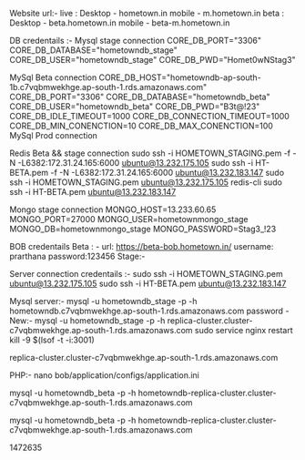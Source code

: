 Website url:-
live : 
    Desktop - hometown.in
    mobile - m.hometown.in
beta : 
    Desktop - beta.hometown.in
    mobile - beta-m.hometown.in

DB credentails :- 
Mysql stage connection
CORE_DB_PORT="3306"
    CORE_DB_DATABASE="hometowndb_stage"
    CORE_DB_USER="hometowndb_stage"
    CORE_DB_PWD="Homet0wNStag3"

MySql Beta connection 
    CORE_DB_HOST="hometowndb-ap-south-1b.c7vqbmwekhge.ap-south-1.rds.amazonaws.com"
    CORE_DB_PORT="3306"
    CORE_DB_DATABASE="hometowndb_beta"
    CORE_DB_USER="hometowndb_beta"
    CORE_DB_PWD="B3t@!23"
    CORE_DB_IDLE_TIMEOUT=1000
    CORE_DB_CONNECTION_TIMEOUT=1000
    CORE_DB_MIN_CONENCTION=10
    CORE_DB_MAX_CONENCTION=100
MySql Prod connection 

Redis Beta && stage connection 
    sudo ssh -i HOMETOWN_STAGING.pem  -f -N -L6382:172.31.24.165:6000 ubuntu@13.232.175.105
    sudo ssh -i HT-BETA.pem -f -N -L6382:172.31.24.165:6000 ubuntu@13.232.183.147
    sudo ssh -i HOMETOWN_STAGING.pem   ubuntu@13.232.175.105
    redis-cli 
    sudo ssh -i HT-BETA.pem ubuntu@13.232.183.147

Mongo stage connection
    MONGO_HOST=13.233.60.65
    MONGO_PORT=27000
    MONGO_USER=hometownmongo_stage
    MONGO_DB=hometownmongo_stage
    MONGO_PASSWORD=Stag3_!23

BOB credentails
    Beta : -
        url: https://beta-bob.hometown.in/
        username: prarthana
        password:123456
    Stage:- 

Server connection credentails :-
    sudo ssh -i HOMETOWN_STAGING.pem  ubuntu@13.232.175.105
    sudo ssh -i HT-BETA.pem ubuntu@13.232.183.147

Mysql server:-
    mysql -u hometowndb_stage -p -h hometowndb.c7vqbmwekhge.ap-south-1.rds.amazonaws.com
    password - 
New:-
   mysql -u hometowndb_stage -p -h replica-cluster.cluster-c7vqbmwekhge.ap-south-1.rds.amazonaws.com
   sudo service nginx restart
kill -9 $(lsof -t -i:3001)

replica-cluster.cluster-c7vqbmwekhge.ap-south-1.rds.amazonaws.com

PHP:-
nano bob/application/configs/application.ini

mysql -u hometowndb_beta -p -h hometowndb-replica-cluster.cluster-c7vqbmwekhge.ap-south-1.rds.amazonaws.com

mysql -u hometowndb_beta -p -h hometowndb-replica-cluster.cluster-c7vqbmwekhge.ap-south-1.rds.amazonaws.com

1472635


        






